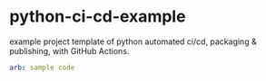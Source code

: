# python-ci-cd-example
example project template of python automated ci/cd, packaging &amp; publishing, with GitHub Actions.

```yaml
arb: sample code
```
